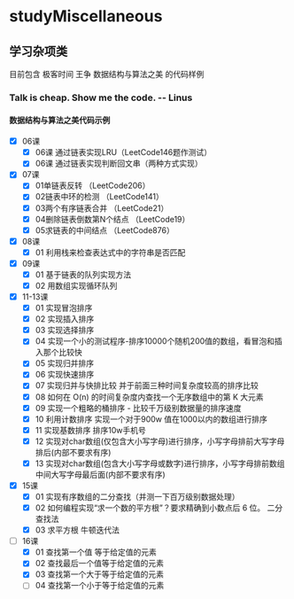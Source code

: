 # studyMiscellaneous
## 学习杂项类

 目前包含 极客时间 王争 数据结构与算法之美 的代码样例
 
 ### Talk is cheap. Show me the code.           -- Linus
 
 #### 数据结构与算法之美代码示例
 - [X] 06课 
     - [X] 06课 通过链表实现LRU（LeetCode146题作测试）
     - [X] 06课 通过链表实现判断回文串（两种方式实现）

 - [X] 07课 
     - [X] 01单链表反转 （LeetCode206）
     - [X] 02链表中环的检测 （LeetCode141）
     - [X] 03两个有序链表合并 （LeetCode21）
     - [X] 04删除链表倒数第N个结点 （LeetCode19）
     - [X] 05求链表的中间结点 （LeetCode876）
        
 - [X] 08课 
      - [X] 01 利用栈来检查表达式中的字符串是否匹配
      
 - [X] 09课 
      - [X] 01 基于链表的队列实现方法
      - [X] 02 用数组实现循环队列
      
  - [X] 11-13课 
       - [X] 01 实现冒泡排序
       - [X] 02 实现插入排序
       - [X] 03 实现选择排序
       - [X] 04 实现一个小的测试程序-排序10000个随机200值的数组，看冒泡和插入那个比较快
       - [X] 05 实现归并排序
       - [X] 06 实现快速排序
       - [X] 07 实现归并与快排比较  并于前面三种时间复杂度较高的排序比较
       - [X] 08 如何在 O(n) 的时间复杂度内查找一个无序数组中的第 K 大元素
       - [X] 09 实现一个粗略的桶排序 - 比较千万级别数据量的排序速度
       - [X] 10 利用计数排序 实现一个对于900w 值在1000以内的数组进行排序
       - [X] 11 实现基数排序 排序10w手机号
       - [X] 12 实现对char数组(仅包含大小写字母)进行排序，小写字母排前大写字母排后(内部不要求有序)
       - [X] 13 实现对char数组(包含大小写字母或数字)进行排序，小写字母排前数组中间大写字母最后面(内部不要求有序)

  - [X] 15课 
       - [X] 01 实现有序数组的二分查找（并测一下百万级别数据处理）
       - [X] 02 如何编程实现“求一个数的平方根”？要求精确到小数点后 6 位。 二分查找法
       - [X] 03 求平方根  牛顿迭代法
       
  - [ ] 16课 
       - [X] 01 查找第一个值  等于给定值的元素
       - [X] 02 查找最后一个值等于给定值的元素
       - [X] 03 查找第一个大于等于给定值的元素
       - [ ] 04 查找第一个小于等于给定值的元素
